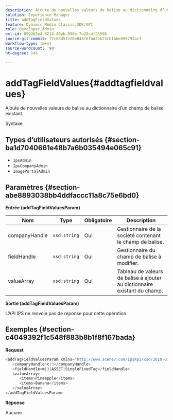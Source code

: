 ```yaml
---
description: Ajoute de nouvelles valeurs de balise au dictionnaire d’un champ de balise existant.
solution: Experience Manager
title: addTagFieldValues
feature: Dynamic Media Classic,SDK/API
role: Developer,Admin
exl-id: 099263e4-8214-46eb-898e-7a28c4f25598
source-git-commit: 77c88d5fe20e048f6fad2bb23cb1abe090793acf
workflow-type: tm+mt
source-wordcount: '90'
ht-degree: 14%

---
```


# addTagFieldValues{#addtagfieldvalues}

Ajoute de nouvelles valeurs de balise au dictionnaire d’un champ de balise existant.

Syntaxe

## Types d’utilisateurs autorisés {#section-ba1d7040661e48b7a6b035494e065c91}

* `IpsAdmin`
* `IpsCompanyAdmin`
* `ImagePortalAdmin`

## Paramètres {#section-abe8893038bb4ddfaccc11a8c75e6bd0}

**Entrée (addTagFieldValuesParam)**

| Nom | Type | Obligatoire | Description |
|---|---|---|---|
| companyHandle | `xsd:string` | Oui | Gestionnaire de la société contenant le champ de balise. |
| fieldHandle | `xsd:string` | Oui | Gestionnaire du champ de balise à modifier. |
| valueArray | `xsd:string` | Oui | Tableau de valeurs de balise à ajouter au dictionnaire existant du champ. |

**Sortie (addTagFieldValuesParam)**

L’API IPS ne renvoie pas de réponse pour cette opération.

## Exemples {#section-c4049392f1c548f883b8b1f8f167bada}

**Request**

```java
<addTagFieldValuesParam xmlns="http://www.scene7.com/IpsApi/xsd/2010-01-31">
   <companyHandle>c|3</companyHandle>
   <fieldHandle>m|3|ASSET|SingleFixedTag</fieldHandle>
   <valueArray>
      <items>Pineapple</items>
      <items>Banana</items>
   </valueArray>
</addTagFieldValuesParam>
```

**Réponse**

Aucune
